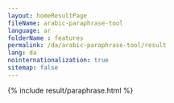 ```yaml
---
layout: homeResultPage
fileName: arabic-paraphrase-tool
language: ar
folderName : features
permalink: /da/arabic-paraphrase-tool/result
lang: da
nointernationalization: true
sitemap: false
---
```

{% include result/paraphrase.html %}

<script src="/js/result/paraprashing.js" data-foldername="{{page.folderName}}" data-lang="{{page.lang}}"></script>